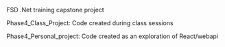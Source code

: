 FSD .Net training capstone project

Phase4_Class_Project:
Code created during class sessions

Phase4_Personal_project:
Code created as an exploration of React/webapi
